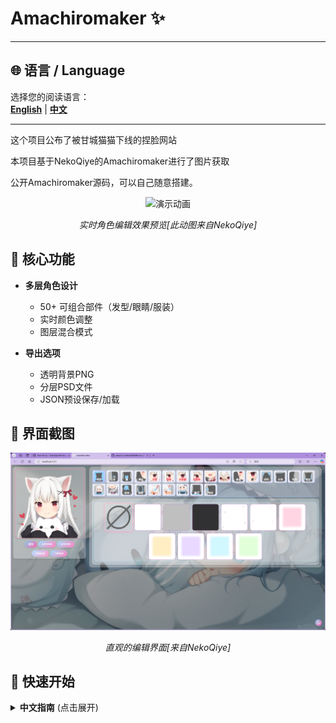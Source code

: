 # Amachiromaker ✨

[](README.md) 
  [](README.zh-CN.md)
</div>

---

## 🌐 语言 / Language
选择您的阅读语言：  
[**English**](README.md) | [**中文**](README.zh-CN.md)

---
这个项目公布了被甘城猫猫下线的捏脸网站

本项目基于NekoQiye的Amachiromaker进行了图片获取

公开Amachiromaker源码，可以自己随意搭建。

<div align="center">
  <img src="readme-assets/gif1.gif" width="600" alt="演示动画"/>
  <p><em>实时角色编辑效果预览[此动图来自NekoQiye]</em></p>
</div>

## 🎨 核心功能

- **多层角色设计**
  - 50+ 可组合部件（发型/眼睛/服装）
  - 实时颜色调整
  - 图层混合模式

- **导出选项**
  - 透明背景PNG
  - 分层PSD文件
  - JSON预设保存/加载

## 📸 界面截图

<div align="center">
  <img src="readme-assets/screenshot.png" width="800" alt="操作界面截图"/>
  <p><em>直观的编辑界面[来自NekoQiye]</em></p>
</div>

## 🚀 快速开始
<details>
<summary><strong>中文指南</strong> (点击展开)</summary>

### 开发环境
记得提前安装Node.js

## 📥 安装指南

### 方式一：通过Releases下载
1. 前往 [Releases页面](https://github.com/xiaoxhan1234/Amachiromaker/releases/tag/Amachiromaker)
2. 选择需要的版本下载：ZH/EN
3. 下载完后解压到本地,把文件夹改名为Amachiromaker。
4. 确保已经安装Node.js这里不提供教程或安装方式。
5. 进入项目目录
cd Amachiromaker
6. 安装依赖
npm install
7. 最后启动
npm run dev
8. 访问 http://localhost:端口  开始使用。
